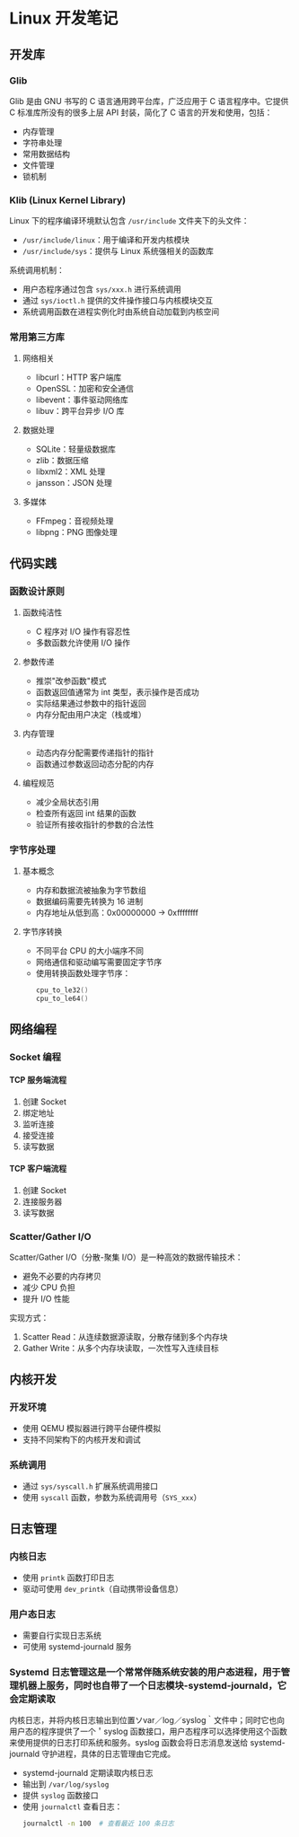 # Linux 开发笔记

## 开发库

### Glib

Glib 是由 GNU 书写的 C 语言通用跨平台库，广泛应用于 C 语言程序中。它提供 C 标准库所没有的很多上层 API 封装，简化了 C 语言的开发和使用，包括：
- 内存管理
- 字符串处理
- 常用数据结构
- 文件管理
- 锁机制

### Klib (Linux Kernel Library)

Linux 下的程序编译环境默认包含 `/usr/include` 文件夹下的头文件：
- `/usr/include/linux`：用于编译和开发内核模块
- `/usr/include/sys`：提供与 Linux 系统强相关的函数库

系统调用机制：
- 用户态程序通过包含 `sys/xxx.h` 进行系统调用
- 通过 `sys/ioctl.h` 提供的文件操作接口与内核模块交互
- 系统调用函数在进程实例化时由系统自动加载到内核空间

### 常用第三方库

1. 网络相关
   - libcurl：HTTP 客户端库
   - OpenSSL：加密和安全通信
   - libevent：事件驱动网络库
   - libuv：跨平台异步 I/O 库

2. 数据处理
   - SQLite：轻量级数据库
   - zlib：数据压缩
   - libxml2：XML 处理
   - jansson：JSON 处理

3. 多媒体
   - FFmpeg：音视频处理
   - libpng：PNG 图像处理

## 代码实践

### 函数设计原则

1. 函数纯洁性
   - C 程序对 I/O 操作有容忍性
   - 多数函数允许使用 I/O 操作

2. 参数传递
   - 推崇"改参函数"模式
   - 函数返回值通常为 int 类型，表示操作是否成功
   - 实际结果通过参数中的指针返回
   - 内存分配由用户决定（栈或堆）

3. 内存管理
   - 动态内存分配需要传递指针的指针
   - 函数通过参数返回动态分配的内存

4. 编程规范
   - 减少全局状态引用
   - 检查所有返回 int 结果的函数
   - 验证所有接收指针的参数的合法性

### 字节序处理

1. 基本概念
   - 内存和数据流被抽象为字节数组
   - 数据编码需要先转换为 16 进制
   - 内存地址从低到高：0x00000000 -> 0xffffffff

2. 字节序转换
   - 不同平台 CPU 的大小端序不同
   - 网络通信和驱动编写需要固定字节序
   - 使用转换函数处理字节序：
     ```c
     cpu_to_le32()
     cpu_to_le64()
     ```

## 网络编程

### Socket 编程

#### TCP 服务端流程
1. 创建 Socket
2. 绑定地址
3. 监听连接
4. 接受连接
5. 读写数据

#### TCP 客户端流程
1. 创建 Socket
2. 连接服务器
3. 读写数据

### Scatter/Gather I/O

Scatter/Gather I/O（分散-聚集 I/O）是一种高效的数据传输技术：
- 避免不必要的内存拷贝
- 减少 CPU 负担
- 提升 I/O 性能

实现方式：
1. Scatter Read：从连续数据源读取，分散存储到多个内存块
2. Gather Write：从多个内存块读取，一次性写入连续目标

## 内核开发

### 开发环境
- 使用 QEMU 模拟器进行跨平台硬件模拟
- 支持不同架构下的内核开发和调试

### 系统调用
- 通过 `sys/syscall.h` 扩展系统调用接口
- 使用 `syscall` 函数，参数为系统调用号（`SYS_xxx`）

## 日志管理

### 内核日志
- 使用 `printk` 函数打印日志
- 驱动可使用 `dev_printk`（自动携带设备信息）

### 用户态日志
- 需要自行实现日志系统
- 可使用 systemd-journald 服务

### Systemd 日志管理这是一个常常伴随系统安装的用户态进程，用于管理机器上服务，同时也自带了一个日志模块-systemd-journald，它会定期读取
内核日志，并将内核日志输出到位置ソvar／log／syslog｀文件中；同时它也向用户态的程序提供了一个＇syslog 函数接口，用户态程序可以选择使用这个函数来使用提供的日志打印系统和服务。syslog 函数会将日志消息发送给 systemd-journald 守护进程，具体的日志管理由它完成。
- systemd-journald 定期读取内核日志
- 输出到 `/var/log/syslog`
- 提供 `syslog` 函数接口
- 使用 `journalctl` 查看日志：
  ```bash
  journalctl -n 100  # 查看最近 100 条日志
  ```
